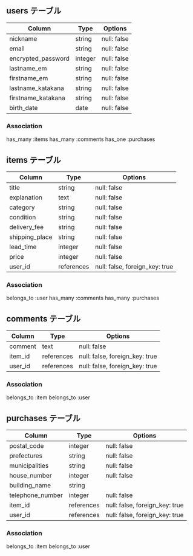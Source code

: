## users テーブル

| Column             | Type    | Options     |
| ------------------ | ------- | ----------- |
| nickname           | string  | null: false |
| email              | string  | null: false |
| encrypted_password | integer | null: false |
| lastname_em        | string  | null: false |
| firstname_em       | string  | null: false |
| lastname_katakana  | string  | null: false |
| firstname_katakana | string  | null: false |
| birth_date         | date    | null: false |

### Association

  has_many :items
  has_many :comments
  has_one :purchases


## items テーブル

| Column           | Type       | Options                        |
| ---------------- | ---------- | ------------------------------ |
| title            | string     | null: false                    |
| explanation      | text       | null: false                    |
| category         | string     | null: false                    |
| condition        | string     | null: false                    |
| delivery_fee     | string     | null: false                    |
| shipping_place   | string     | null: false                    |
| lead_time        | integer    | null: false                    |
| price            | integer    | null: false                    |
| user_id          | references | null: false, foreign_key: true |

### Association

  belongs_to :user
  has_many :comments
  has_many :purchases


## comments テーブル

| Column    | Type       | Options                        |
| --------- | ---------- | ------------------------------ |
| comment   | text       | null: false                    |
| item_id   | references | null: false, foreign_key: true |
| user_id   | references | null: false, foreign_key: true |

### Association
  belongs_to :item
  belongs_to :user


## purchases テーブル

| Column           | Type       | Options                        |
| ---------------- | ---------- | ------------------------------ |
| postal_code      | integer    | null: false                    |
| prefectures      | string     | null: false                    |
| municipalities   | string     | null: false                    |
| house_number     | integer    | null: false                    |
| building_name    | string     |                                |
| telephone_number | integer    | null: false                    |
| item_id          | references | null: false, foreign_key: true |
| user_id          | references | null: false, foreign_key: true |

### Association
  belongs_to :item
  belongs_to :user
